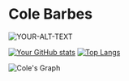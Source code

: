 # Cole Barbes

<picture>
 <source media="(prefers-color-scheme: dark)" srcset="YOUR-DARKMODE-IMAGE">
 <source media="(prefers-color-scheme: light)" srcset="YOUR-LIGHTMODE-IMAGE">
 <img alt="YOUR-ALT-TEXT" src="YOUR-DEFAULT-IMAGE">
</picture>

[![Your GitHub stats](https://github-readme-stats.vercel.app/api?username=cbarbes1&show_icons=true&theme=radical)](https://github.com/cbarbes1/github-readme-stats)
[![Top Langs](https://github-readme-stats.vercel.app/api/top-langs/?username=cbarbes1&layout=compact)](https://github.com/cbarbes1)

![Cole's Graph](https://github-readme-activity-graph.vercel.app/graph?username=cbarbes1&custom_title=Cole's%20GitHub%20Activity%20Graph&bg_color=0D1117&color=7F3FBF&line=7F3FBF&point=7F3FBF&area_color=FFFFFF&title_color=FFFFFF&area=true)
